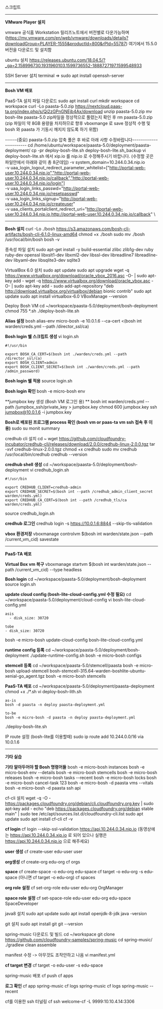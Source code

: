 스크립트

---

**VMware Player 설치**

vmware 공식홈 Workstation 릴리즈노트에서 버전별로 다운가능하며
(https://my.vmware.com/en/web/vmware/downloads/details?downloadGroup=PLAYER-1555&productId=800&rPId=55787)
여기에서 15.5.0 버전을 다운로드 및 설치함

ubuntu 설치
https://releases.ubuntu.com/18.04.5/?_ga=2.158996730.1931960103.1599736552-1888727197.1599548933

SSH Server 설치
terminal => sudo apt install openssh-server

---

**Bosh VM 배포**

PaaS-TA 설치 파일 다운로드
sudo apt install curl
mkdir workspace
cd workspace
curl -Lo paasta-5.0.zip https://nextcloud.paas-ta.org/index.php/s/Qi2zGPnGNEjb4Ax/download
unzip paasta-5.0.zip
mv bosh-lite paasta-5.0
zip파일을 정상적으로 풀렸는지 확인 후
rm paasta-5.0.zip   (zip 파일이 약 8GB 용량을 차지하므로 향후 vboxmange 로 save 정상적 수행 및 bosh 와 paasta 가 기동시 깨지지 않도록 하기 위함)

------(중요) paasta-5.0.zip 압축 풀은 후 바로 아래 사항 수정바랍니다------------------------
cd /home/ubuntu/workspace/paasta-5.0/deployment/paasta-deployment/
cp -pr deploy-bosh-lite.sh deploy-bosh-lite.sh_backup
vi deploy-bosh-lite.sh  에서
      xip.io 를  nip.io 로 수정해주시기 바랍니다. (수정할 곳은 파일안에서 아래와 같이 총 8군데임)
        -v system_domain=10.244.0.34.nip.io \
        -v uaa_login_logout_redirect_parameter_whitelist=["http://portal-web-user.10.244.0.34.nip.io","http://portal-web-user.10.244.0.34.nip.io/callback","http://portal-web-user.10.244.0.34.nip.io/login"] \
        -v uaa_login_links_passwd="http://portal-web-user.10.244.0.34.nip.io/resetpasswd" \
        -v uaa_login_links_signup="http://portal-web-user.10.244.0.34.nip.io/createuser" \
        -v uaa_clients_portalclient_redirect_uri="http://portal-web-user.10.244.0.34.nip.io,http://portal-web-user.10.244.0.34.nip.io/callback" \

---

**Bosh 설치**
curl -Lo ./bosh https://s3.amazonaws.com/bosh-cli-artifacts/bosh-cli-6.1.0-linux-amd64 
chmod +x ./bosh 
sudo mv ./bosh /usr/local/bin/bosh 
bosh -v

종속성 파일 설치
sudo apt-get install -y build-essential zlibc zlib1g-dev ruby ruby-dev openssl libxslt1-dev libxml2-dev libssl-dev libreadline7 libreadline-dev libyaml-dev libsqlite3-dev sqlite3 

VirtualBox 6.0 설치
sudo apt update
sudo apt upgrade 
wget -q https://www.virtualbox.org/download/oracle_vbox_2016.asc -O- | sudo apt-key add -
wget -q https://www.virtualbox.org/download/oracle_vbox.asc -O- | sudo apt-key add -
sudo add-apt-repository "deb http://download.virtualbox.org/virtualbox/debian bionic contrib" 
sudo apt update 
sudo apt install virtualbox-6.0 
VBoxManage --version 

Deploy Bosh VM
cd ~/workspace/paasta-5.0/deployment/bosh-deployment
chmod 755 *.sh
./deploy-bosh-lite.sh

**Alias 설정**
bosh alias-env micro-bosh -e 10.0.1.6 --ca-cert <(bosh int warden/creds.yml --path /director_ssl/ca) 

**Bosh login 쉘 스크립트 생성**
vi login.sh

```
#!/usr/bin

export BOSH_CA_CERT=$(bosh int ./warden/creds.yml --path /director_ssl/ca)
export BOSH_CLIENT=admin
export BOSH_CLIENT_SECRET=$(bosh int ./warden/creds.yml --path /admin_password) 
```

**Bosh login 쉘 적용**
source login.sh



**Bosh login 확인**
bosh -e micro-bosh env



**jumpbox key 생성 (Bosh VM 로그인 용) **
bosh int warden/creds.yml --path /jumpbox_ssh/private_key > jumpbox.key 
chmod 600 jumpbox.key
ssh jumpbox@10.0.1.6 -i jumpbox.key



**Bosh로 배포된 프로그램 process 확인 (bosh vm or paas-ta vm ssh 접속 후 이용)**
sudo su
monit summary 



credhub cli 설치
cd ~
wget https://github.com/cloudfoundry-incubator/credhub-cli/releases/download/2.0.0/credhub-linux-2.0.0.tgz
tar -xvf credhub-linux-2.0.0.tgz
chmod +x credhub 
sudo mv credhub /usr/local/bin/credhub 
credhub --version



**credhub shell 생성**
cd ~/workspace/paasta-5.0/deployment/bosh-deployment
vi credhub_login.sh

```
#!/usr/bin

export CREDHUB_CLIENT=credhub-admin 
export CREDHUB_SECRET=$(bosh int --path /credhub_admin_client_secret warden/creds.yml) 
export CREDHUB_CA_CERT=$(bosh int --path /credhub_tls/ca warden/creds.yml) 
```

source credhub_login.sh



**credhub 로그인**
credhub login -s https://10.0.1.6:8844 --skip-tls-validation 



**vbox 환경저장**
vboxmanage controlvm $(bosh int warden/state.json --path /current_vm_cid) savestate



---

**PaaS-TA 배포**

**Virtual Box vm 복구**
vboxmanage startvm $(bosh int warden/state.json --path /current_vm_cid) --type headless



**Bosh login**
cd ~/workspace/paasta-5.0/deployment/bosh-deployment
source login.sh



**update cloud config (bosh-lite-cloud-config.yml 수정 필요)**
cd ~/workspace/paasta-5.0/deployment/cloud-config
vi bosh-lite-cloud-config.yml

```
asis
  - disk_size: 30720

tobe
- disk_size: 30720
```

bosh -e micro-bosh update-cloud-config bosh-lite-cloud-config.yml

**runtime config 등록**
cd ~/workspace/paasta-5.0/deployment/bosh-deployment
./update-runtime-config.sh
bosh -e micro-bosh configs

**stemcell 등록**
cd ~/workspace/paasta-5.0/stemcell/paasta
bosh -e micro-bosh upload-stemcell bosh-stemcell-315.64-warden-boshlite-ubuntu-xenial-go_agent.tgz
bosh -e micro-bosh stemcells

**PaaS-TA 배포**
cd ~/workspace/paasta-5.0/deployment/paasta-deployment
chmod +x ./*.sh
vi deploy-bosh-lith.sh

```
as-is
bosh -d paasta -n deploy paasta-deployment.yml

to-be
bosh -e micro-bosh -d paasta -n deploy paasta-deployment.yml
```

./deploy-bosh-lite.sh

IP route 설정 (bosh-lite를 이용할때)
sudo ip route add   10.244.0.0/16 via 10.0.1.6

---

**기타 실습**

**기타 알아두어야 할 Bosh 명령어들**
bosh -e micro-bosh instances
bosh -e micro-bosh env --details
bosh -e micro-bosh stemcells
bosh -e micro-bosh releases
bosh -e micro-bosh tasks --recent
bosh -e micro-bosh locks
bosh -e micro-bosh cancel-task 123
bosh -e micro-bosh -d paasta vms --vitals
bosh -e micro-bosh -d paasta ssh api

cf-cli 설치
wget -q -O - https://packages.cloudfoundry.org/debian/cli.cloudfoundry.org.key | sudo apt-key add -
echo "deb https://packages.cloudfoundry.org/debian stable main" | sudo tee /etc/apt/sources.list.d/cloudfoundry-cli.list
sudo apt update
sudo apt install cf-cli
cf -v

**cf login**
cf login --skip-ssl-validation
https://api.10.244.0.34.nip.io
(동영상에는 https://api.10.244.0.34.xip.io 로 되어 있으나 실행은 https://api.10.244.0.34.nip.io  으로 해주세요)

**user 생성**
cf create-user edu-user user

**org생성**
cf create-org edu-org
cf orgs

**space**
cf create-space -o edu-org edu-space
cf target -o edu-org -s edu-space  (아니면 cf target -o edu-org)
cf spaces

**org role 설정**
cf set-org-role edu-user edu-org OrgManager

**space role 설정**
cf set-space-role edu-user edu-org edu-space SpaceDeveloper

java8  설치
sudo apt update
sudo apt install openjdk-8-jdk
java -version

git 설치
sudo apt install git
git --version

spring-music 다운로드 및 빌드
cd ~/workspace
git clone https://github.com/cloudfoundry-samples/spring-music
cd spring-music/
./gradlew clean assemble

manifest 수정 -> 아무것도 조작안하고 나옴
vi manifest.yml

**cf target 변경**
cf target -o edu-user -s edu-space

spring-music 배포
cf push
cf apps

**로그 확인**
cf app spring-music
cf logs spring-music
cf logs spring-music --recent

cf를 이용한 ssh 터널링
cf ssh welcome-cf -L 9999:10.10.4.14:3306